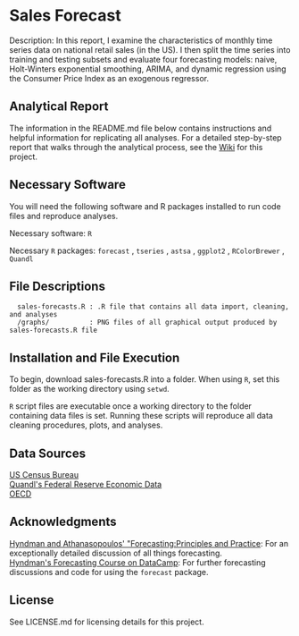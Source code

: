 # Sales Forecast
Description: In this report, I examine the characteristics of monthly time series data on national retail sales (in the US). I then split the time series into training and testing subsets and evaluate four forecasting models: naive, Holt-Winters exponential smoothing, ARIMA, and dynamic regression using the Consumer Price Index as an exogenous regressor. 

## Analytical Report
The information in the README.md file below contains instructions and helpful information for replicating all analyses. For a detailed step-by-step report that walks through the analytical process, see the [Wiki](https://github.com/nrgreenup/sales-forecast/wiki/Retail-Sales-Forecast-Analytical-Report) for this project.

## Necessary Software 
You will need the following software and R packages installed to run code files and reproduce analyses.

Necessary software: `R` 

Necessary `R` packages: `forecast` , `tseries` , `astsa` , `ggplot2` , `RColorBrewer` , `Quandl`

## File Descriptions
      sales-forecasts.R : .R file that contains all data import, cleaning, and analyses
      /graphs/          : PNG files of all graphical output produced by sales-forecasts.R file
  
## Installation and File Execution
To begin, download sales-forecasts.R into a folder. When using `R`, set this folder as the working directory using `setwd`.

`R` script files are executable once a working directory to the folder containing data files is set. Running these scripts will reproduce all data cleaning procedures, plots, and analyses.

## Data Sources
 [US Census Bureau](https://www.census.gov/econ/currentdata/dbsearch?program=MRTS&startYear=1992&endYear=2018&categories=44000&dataType=SM&geoLevel=US&notAdjusted=1&submit=GET+DATA&releaseScheduleId=)   
 [Quandl's Federal Reserve Economic Data](https://www.quandl.com/data/FRED-Federal-Reserve-Economic-Data)   
 [OECD](https://data.oecd.org/leadind/consumer-confidence-index-cci.htm)   

## Acknowledgments 
[Hyndman and Athanasopoulos' "Forecasting:Principles and Practice](https://www.otexts.org/fpp): For an exceptionally detailed discussion of all things forecasting.   
[Hyndman's Forecasting Course on DataCamp](https://www.datacamp.com/courses/forecasting-using-r): For further forecasting discussions and code for using the `forecast` package.

## License
See LICENSE.md for licensing details for this project. 


